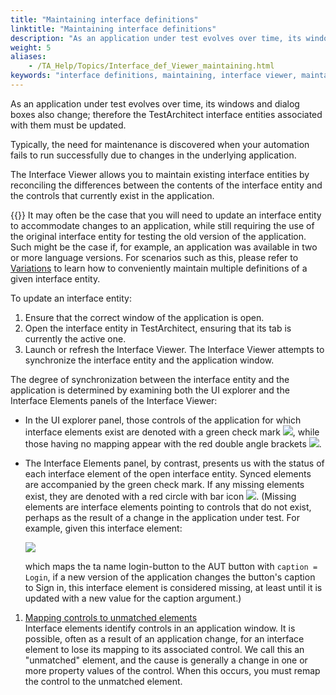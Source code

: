 ```yaml
--- 
title: "Maintaining interface definitions"
linktitle: "Maintaining interface definitions"
description: "As an application under test evolves over time, its windows and dialog boxes also change; therefore the TestArchitect interface entities associated with them must be updated."
weight: 5
aliases: 
    - /TA_Help/Topics/Interface_def_Viewer_maintaining.html
keywords: "interface definitions, maintaining, interface viewer, maintaining interface definitions, viewer"
---
```


As an application under test evolves over time, its windows and dialog boxes also change; therefore the TestArchitect interface entities associated with them must be updated.

Typically, the need for maintenance is discovered when your automation fails to run successfully due to changes in the underlying application.

The Interface Viewer allows you to maintain existing interface entities by reconciling the differences between the contents of the interface entity and the controls that currently exist in the application.

{{<tip>}} It may often be the case that you will need to update an interface entity to accommodate changes to an application, while still requiring the use of the original interface entity for testing the old version of the application. Such might be the case if, for example, an application was available in two or more language versions. For scenarios such as this, please refer to [Variations](/TA_Help/Topics/Variations.html) to learn how to conveniently maintain multiple definitions of a given interface entity.

To update an interface entity:

1.  Ensure that the correct window of the application is open.
2.  Open the interface entity in TestArchitect, ensuring that its tab is currently the active one.
3.  Launch or refresh the Interface Viewer. The Interface Viewer attempts to synchronize the interface entity and the application window.

The degree of synchronization between the interface entity and the application is determined by examining both the UI explorer and the Interface Elements panels of the Interface Viewer:

-   In the UI explorer panel, those controls of the application for which interface elements exist are denoted with a green check mark ![](/images/TA_Help/Images/ug_interface_definition13.png), while those having no mapping appear with the red double angle brackets ![](/images/TA_Help/Images/ug_interface_definition19.png).
-   The Interface Elements panel, by contrast, presents us with the status of each interface element of the open interface entity. Synced elements are accompanied by the green check mark. If any missing elements exist, they are denoted with a red circle with bar icon ![](/images/TA_Help/Images/ug_interface_definition14.png). \(Missing elements are interface elements pointing to controls that do not exist, perhaps as the result of a change in the application under test. For example, given this interface element:

    ![](/images/TA_Help/Images/ug_interface_definition20.png)

    which maps the ta name login-button to the AUT button with `caption = Login`, if a new version of the application changes the button's caption to Sign in, this interface element is considered missing, at least until it is updated with a new value for the caption argument.\)


1.  [Mapping controls to unmatched elements](/TA_Help/Topics/Interface_def_Viewer_maintaining_mapping_controls.html)  
Interface elements identify controls in an application window. It is possible, often as a result of an application change, for an interface element to lose its mapping to its associated control. We call this an "unmatched" element, and the cause is generally a change in one or more property values of the control. When this occurs, you must remap the control to the unmatched element.




